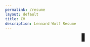 ```yaml
---
permalink: /resume
layout: default
title: CV
description: Lennard Wolf Resume
---
```


<div align="center">
    <object data="../assets/lennard-wolf_cv_2023-11-25.pdf"
            border="5"
            width="800"
            height="1131"
            type='application/pdf'
            standby="Loading CV..." 
            style="overflow-y: scroll;">
    </object>
</div>
